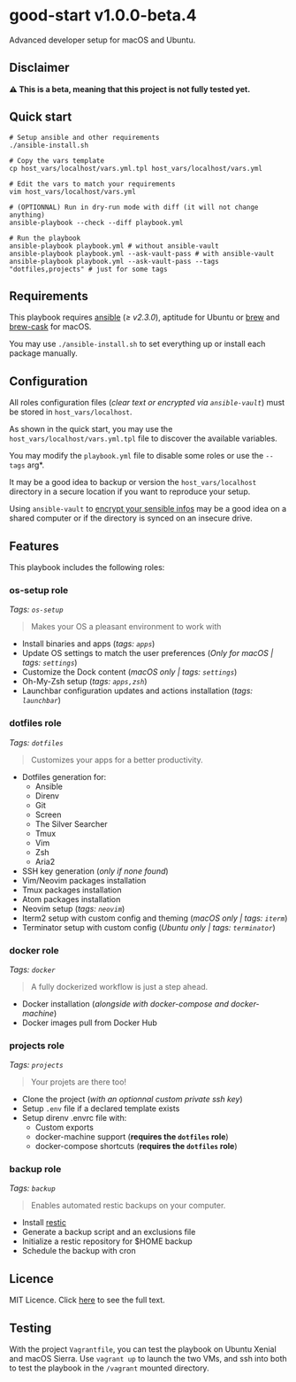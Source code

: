 # good-start v1.0.0-beta.4

Advanced developer setup for macOS and Ubuntu.

## Disclaimer

**⚠️ This is a beta, meaning that this project is not fully tested yet.**

## Quick start

```shell
# Setup ansible and other requirements
./ansible-install.sh

# Copy the vars template
cp host_vars/localhost/vars.yml.tpl host_vars/localhost/vars.yml

# Edit the vars to match your requirements
vim host_vars/localhost/vars.yml

# (OPTIONNAL) Run in dry-run mode with diff (it will not change anything)
ansible-playbook --check --diff playbook.yml

# Run the playbook
ansible-playbook playbook.yml # without ansible-vault
ansible-playbook playbook.yml --ask-vault-pass # with ansible-vault
ansible-playbook playbook.yml --ask-vault-pass --tags "dotfiles,projects" # just for some tags
```

## Requirements

This playbook requires [ansible](https://github.com/ansible/ansible) (*≥ v2.3.0*),
aptitude for Ubuntu or [brew](https://brew.sh/index_fr.html) and
[brew-cask](https://caskroom.github.io/) for macOS.

You may use `./ansible-install.sh` to set everything up or install each package
manually.

## Configuration

All roles configuration files (*clear text or encrypted via `ansible-vault`*)
must be stored in `host_vars/localhost`.

As shown in the quick start, you may use the `host_vars/localhost/vars.yml.tpl`
file to discover the available variables.

You may modify the `playbook.yml` file to disable some roles or use
the `--tags` arg*.

It may be a good idea to backup or version the `host_vars/localhost` directory
in a secure location if you want to reproduce your setup.

Using `ansible-vault` to [encrypt your sensible infos](http://docs.ansible.com/ansible/latest/playbooks_best_practices.html#best-practices-for-variables-and-vaults) may be a good idea on a shared computer or if the directory is
synced on an insecure drive.

## Features

This playbook includes the following roles:

### os-setup role

*Tags: `os-setup`*

> Makes your OS a pleasant environment to work with

- Install binaries and apps (*tags: `apps`*)
- Update OS settings to match the user preferences
  (*Only for macOS | tags: `settings`*)
- Customize the Dock content (*macOS only | tags: `settings`*)
- Oh-My-Zsh setup (*tags: `apps,zsh`*)
- Launchbar configuration updates and actions installation (*tags: `launchbar`*)

### dotfiles role

*Tags: `dotfiles`*

> Customizes your apps for a better productivity.

- Dotfiles generation for:
    - Ansible
    - Direnv
    - Git
    - Screen
    - The Silver Searcher
    - Tmux
    - Vim
    - Zsh
    - Aria2
- SSH key generation (*only if none found*)
- Vim/Neovim packages installation
- Tmux packages installation
- Atom packages installation
- Neovim setup (*tags: `neovim`*)
- Iterm2 setup with custom config and theming (*macOS only | tags: `iterm`*)
- Terminator setup with custom config (*Ubuntu only | tags: `terminator`*)

### docker role

*Tags: `docker`*

> A fully dockerized workflow is just a step ahead.

- Docker installation (*alongside with docker-compose and docker-machine*)
- Docker images pull from Docker Hub

### projects role

*Tags: `projects`*

> Your projets are there too!

- Clone the project (*with an optionnal custom private ssh key*)
- Setup `.env` file if a declared template exists
- Setup direnv .envrc file with:
  - Custom exports
  - docker-machine support (**requires the `dotfiles` role**)
  - docker-compose shortcuts (**requires the `dotfiles` role**)

### backup role

*Tags: `backup`*

> Enables automated restic backups on your computer.

- Install [restic](https://github.com/restic/restic)
- Generate a backup script and an exclusions file
- Initialize a restic repository for $HOME backup
- Schedule the backup with cron

## Licence

MIT Licence. Click [here](LICENCE) to see the full text.

## Testing

With the project `Vagrantfile`, you can test the playbook on Ubuntu Xenial and macOS Sierra.
Use `vagrant up` to launch the two VMs, and ssh into both to test the playbook in the `/vagrant` mounted directory.
